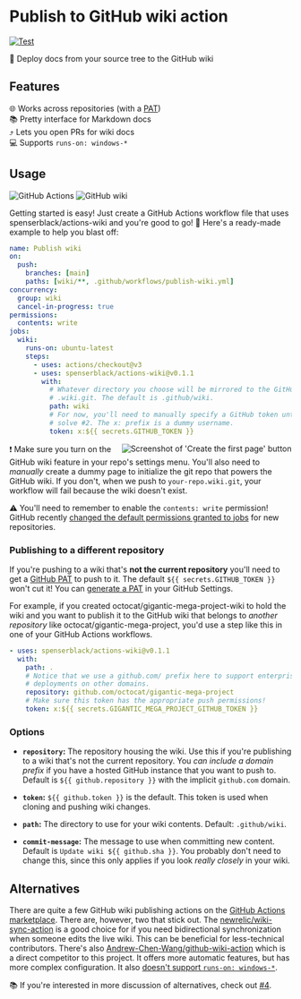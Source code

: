 # Publish to GitHub wiki action

[![Test](https://github.com/spenserblack/actions-wiki/actions/workflows/test.yml/badge.svg)](https://github.com/spenserblack/actions-wiki/actions/workflows/test.yml)

📖 Deploy docs from your source tree to the GitHub wiki

## Features

🌐 Works across repositories (with a [PAT]) \
📚 Pretty interface for Markdown docs \
⤴️ Lets you open PRs for wiki docs \
💻 Supports `runs-on: windows-*`

## Usage

![GitHub Actions](https://img.shields.io/static/v1?style=for-the-badge&message=GitHub+Actions&color=2088FF&logo=GitHub+Actions&logoColor=FFFFFF&label=)
![GitHub wiki](https://img.shields.io/static/v1?style=for-the-badge&message=GitHub+wiki&color=181717&logo=GitHub&logoColor=FFFFFF&label=)

Getting started is easy! Just create a GitHub Actions workflow file that uses
spenserblack/actions-wiki and you're good to go! 🚀 Here's a ready-made example
to help you blast off:

```yml
name: Publish wiki
on:
  push:
    branches: [main]
    paths: [wiki/**, .github/workflows/publish-wiki.yml]
concurrency:
  group: wiki
  cancel-in-progress: true
permissions:
  contents: write
jobs:
  wiki:
    runs-on: ubuntu-latest
    steps:
      - uses: actions/checkout@v3
      - uses: spenserblack/actions-wiki@v0.1.1
        with:
          # Whatever directory you choose will be mirrored to the GitHub
          # .wiki.git. The default is .github/wiki.
          path: wiki
          # For now, you'll need to manually specify a GitHub token until we
          # solve #2. The x: prefix is a dummy username.
          token: x:${{ secrets.GITHUB_TOKEN }}
```

<img align="right" alt="Screenshot of 'Create the first page' button" src="https://i.imgur.com/ABKIS4h.png" />

❗ Make sure you turn on the GitHub wiki feature in your repo's settings menu.
You'll also need to _manually_ create a dummy page to initialize the git repo
that powers the GitHub wiki. If you don't, when we push to `your-repo.wiki.git`,
your workflow will fail because the wiki doesn't exist.

⚠️ You'll need to remember to enable the `contents: write` permission! GitHub
recently [changed the default permissions granted to jobs] for new repositories.

### Publishing to a different repository

If you're pushing to a wiki that's **not the current repository** you'll need to
get a [GitHub PAT] to push to it. The default `${{ secrets.GITHUB_TOKEN }}`
won't cut it! You can [generate a PAT] in your GitHub Settings.

For example, if you created octocat/gigantic-mega-project-wiki to hold the wiki
and you want to publish it to the GitHub wiki that belongs to _another
repository_ like octocat/gigantic-mega-project, you'd use a step like this in
one of your GitHub Actions workflows.

```yml
- uses: spenserblack/actions-wiki@v0.1.1
  with:
    path: .
    # Notice that we use a github.com/ prefix here to support enterprise GitHub
    # deployments on other domains.
    repository: github.com/octocat/gigantic-mega-project
    # Make sure this token has the appropriate push permissions!
    token: x:${{ secrets.GIGANTIC_MEGA_PROJECT_GITHUB_TOKEN }}
```

### Options

- **`repository`:** The repository housing the wiki. Use this if you're
  publishing to a wiki that's not the current repository. You _can include a
  domain prefix_ if you have a hosted GitHub instance that you want to push to.
  Default is `${{ github.repository }}` with the implicit `github.com` domain.

- **`token`:** `${{ github.token }}` is the default. This token is used when
  cloning and pushing wiki changes.

- **`path`:** The directory to use for your wiki contents. Default:
  `.github/wiki`.

- **`commit-message`:** The message to use when committing new content. Default
  is `Update wiki ${{ github.sha }}`. You probably don't need to change this,
  since this only applies if you look _really closely_ in your wiki.

## Alternatives

There are quite a few GitHub wiki publishing actions on the [GitHub Actions
marketplace]. There are, however, two that stick out. The
[newrelic/wiki-sync-action] is a good choice for if you need bidirectional
synchronization when someone edits the live wiki. This can be beneficial for
less-technical contributors. There's also [Andrew-Chen-Wang/github-wiki-action]
which is a direct competitor to this project. It offers more automatic features,
but has more complex configuration. It also [doesn't support `runs-on:
windows-*`].

📚 If you're interested in more discussion of alternatives, check out [#4].

<!-- prettier-ignore-start -->
[newrelic/wiki-sync-action]: https://github.com/newrelic/wiki-sync-action#readme
[Andrew-Chen-Wang/github-wiki-action]: https://github.com/Andrew-Chen-Wang/github-wiki-action#readme
[#4]: https://github.com/spenserblack/actions-wiki/issues/4
[PAT]: https://docs.github.com/en/authentication/keeping-your-account-and-data-secure/creating-a-personal-access-token
[GitHub PAT]: https://docs.github.com/en/authentication/keeping-your-account-and-data-secure/creating-a-personal-access-token
[changed the default permissions granted to jobs]: https://github.blog/changelog/2023-02-02-github-actions-updating-the-default-github_token-permissions-to-read-only/
[github actions marketplace]: https://github.com/marketplace?type=actions
[generate a pat]: https://github.com/settings/tokens?type=beta
[doesn't support `runs-on: windows-*`]: https://github.com/Andrew-Chen-Wang/github-wiki-action/discussions/28
<!-- prettier-ignore-end -->
